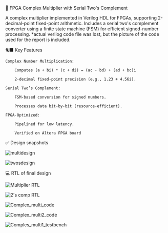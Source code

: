 🔢 FPGA Complex Multiplier with Serial Two's Complement

A complex multiplier implemented in Verilog HDL for FPGAs, supporting 2-decimal-point fixed-point arithmetic. Includes a serial two's complement converter using a finite state machine (FSM) for efficient signed-number processing.
*actual verilog code file was lost, but the picture of the code used for the report is included. 

🐈‍⬛ Key Features

    Complex Number Multiplication:

        Computes (a + bi) * (c + di) = (ac - bd) + (ad + bc)i

        2-decimal fixed-point precision (e.g., 1.23 + 4.56i).

    Serial Two’s Complement:

        FSM-based conversion for signed numbers.

        Processes data bit-by-bit (resource-efficient).

    FPGA-Optimized:

        Pipelined for low latency.

        Verified on Altera FPGA board


✅ Design snapshots

![multidesign](multi.png)

![twosdesign](twoscomp.png)

💻 RTL of final design

![Multiplier RTL](COMPLEXMULTI_A_RTL.PNG)

![2's comp RTL](twoscompRTL.png)

![Complex_multi_code](complexmulti1_code.jpg)

![Complex_multi2_code](complexmulti2_code.PNG)

![Comples_multi1_testbench](complexmulti1_simulation.png)
